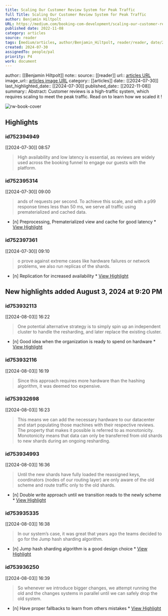 ```yaml
---
title: Scaling Our Customer Review System for Peak Traffic
full Title: Scaling Our Customer Review System for Peak Traffic
author: Benjamin Hiltpolt
URL: https://medium.com/booking-com-development/scaling-our-customer-review-system-for-peak-traffic-cb19be434edf
published date: 2022-11-08
category: articles
source: reader
tags: [medium/articles, author/Benjamin_Hiltpolt, reader/reader, date/2024-07-30, area/reader]
created: 2024-07-30
assignedTo: people/pal
priority: P4
work: document
---
```

author:: [[Benjamin Hiltpolt]]
note:: 
source:: [[reader]]
url:: [articles URL](https://medium.com/booking-com-development/scaling-our-customer-review-system-for-peak-traffic-cb19be434edf)
image_url:: [articles image URL](https://miro.medium.com/v2/resize:fit:1200/1*lzkbnnvGiq6zdLXdnFXD_w.png)
category:: [[articles]]
date:: [[2024-07-30]]
last_highlighted_date:: [[2024-07-30]]
published_date:: [[2022-11-08]]
summary:: Abstract: Customer reviews is a high-traffic system, which requires scaling to meet the peak traffic. Read on to learn how we scaled it !


![rw-book-cover](https://miro.medium.com/v2/resize:fit:1200/1*lzkbnnvGiq6zdLXdnFXD_w.png)

## Highlights
### id752394949
[[2024-07-30]] 08:57
> High availability and low latency is essential, as reviews are widely used across the booking funnel to engage our guests with the platform.


### id752395314
[[2024-07-30]] 09:00
> ands of requests per second. To achieve this scale, and with a p99 response times less than 50 ms, we serve all traffic using prematerialized and cached data.

- [n] Preprocessing, Prematerialized view and cache for good latency  * [View Highlight](https://read.readwise.io/read/01j41z01v7q72k15azfdmr0z79)


### id752397361
[[2024-07-30]] 09:10
> o prove against extreme cases like hardware failures or network problems, we also run replicas of the shards.

- [n] Replication for increased availability  * [View Highlight](https://read.readwise.io/read/01j41zm0mwtekv7xn07gb1pesn)


## New highlights added August 3, 2024 at 9:20 PM
### id753932113
[[2024-08-03]] 16:22
> One potential alternative strategy is to simply spin up an independent cluster to handle the resharding, and later replace the existing cluster.

- [n] Good idea when the organization is ready to spend on hardware  * [View Highlight](https://read.readwise.io/read/01j4d1rmhrfn9s6k9sczygwqs8)


### id753932116
[[2024-08-03]] 16:19
> Since this approach requires more hardware than the hashing algorithm, it was deemed too expensive.


### id753932698
[[2024-08-03]] 16:23
> This means we can add the necessary hardware to our datacenter and start populating those machines with their respective reviews. The property that makes it possible is referred to as monotonicity. Monotonicity means that data can only be transferred from old shards to new shards during an ongoing resharding.


### id753934993
[[2024-08-03]] 16:36
> Until the new shards have fully loaded the reassigned keys, coordinators (nodes of our routing layer) are only aware of the old scheme and route traffic only to the old shards.

- [n] Double write approach until we transition reads to the newly scheme  * [View Highlight](https://read.readwise.io/read/01j4d2qzh2ze1ydrnharepwy0w)


### id753935335
[[2024-08-03]] 16:38
> In our system’s case, it was great that years ago the teams decided to go for the Jump hash sharding algorithm.

- [n] Jump hash sharding algorithm is a good design choice  * [View Highlight](https://read.readwise.io/read/01j4d2tnj5dftwf3yp1970dyrz)


### id753936250
[[2024-08-03]] 16:39
> So whenever we introduce bigger changes, we attempt running the old and the changes systems in parallel until we can safely drop the old system.

- [n] Have proper fallbacks to learn from others mistakes  * [View Highlight](https://read.readwise.io/read/01j4d2w2asfb84nh25k3r77jy6)


